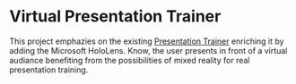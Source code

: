 # Virtual Presentation Trainer
This project emphazies on the existing [Presentation Trainer](https://github.com/janschneiderou/PT20) enriching it by adding the Microsoft HoloLens. Know, the user presents in front of a virtual audiance benefiting from the possibilities of mixed reality for real presentation training.
